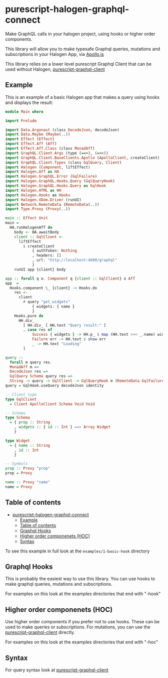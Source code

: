 # purescript-halogen-graphql-connect

Make GraphQL calls in your halogen project, using hooks or higher order components. 

This library will allow you to make typesafe Graphql queries, mutations and subscriptions in your Halogen App, 
via [Apollo.js](www.apollographql.com) 

This library relies on a lower level purescript Graphql Client that can be used without Halogen,
 [purescript-graphql-client](https://github.com/OxfordAbstracts/purescript-graphql-client)

## Example 

This is an example of a basic Halogen app that makes a query using hooks and displays the result:

```purs
module Main where

import Prelude

import Data.Argonaut (class DecodeJson, decodeJson)
import Data.Maybe (Maybe(..))
import Effect (Effect)
import Effect.Aff (Aff)
import Effect.Aff.Class (class MonadAff)
import GraphQL.Client.Args (type (==>), (=>>))
import GraphQL.Client.BaseClients.Apollo (ApolloClient, createClient)
import GraphQL.Client.Types (class GqlQuery, Client)
import Halogen (Component, liftEffect)
import Halogen.Aff as HA
import Halogen.GraphQL.Error (GqlFailure)
import Halogen.GraphQL.Hooks.Query (GqlQueryHook)
import Halogen.GraphQL.Hooks.Query as GqlHook
import Halogen.HTML as HH
import Halogen.Hooks as Hooks
import Halogen.VDom.Driver (runUI)
import Network.RemoteData (RemoteData(..))
import Type.Proxy (Proxy(..))

main :: Effect Unit
main =
  HA.runHalogenAff do
    body <- HA.awaitBody
    client :: GqlClient <-
      liftEffect
        $ createClient
            { authToken: Nothing
            , headers: []
            , url: "http://localhost:4000/graphql"
            }
    runUI app {client} body

app :: forall q o. Component q {client :: GqlClient} o Aff
app  =
  Hooks.component \_ {client} -> Hooks.do
    res <-
      client
        # query "get_widgets"
            { widgets: { name }
            }
    Hooks.pure do
      HH.div_
        [ HH.div_ [ HH.text "Query result:" ]
        , case res of
            Success { widgets } -> HH.p_ $ map (HH.text <<< _.name) widgets
            Failure err -> HH.text $ show err
            _ -> HH.text "Loading"
        ]

query ::
  forall m query res.
  MonadAff m =>
  DecodeJson res =>
  GqlQuery Schema query res =>
  String -> query -> GqlClient -> GqlQueryHook m (RemoteData GqlFailure res)
query = GqlHook.useQuery decodeJson identity

-- Client type
type GqlClient
  = Client ApolloClient Schema Void Void

-- Schema
type Schema
  = { prop :: String
    , widgets :: { id :: Int } ==> Array Widget
    }

type Widget
  = { name :: String
    , id :: Int
    }

-- Symbols 
prop :: Proxy "prop"
prop = Proxy

name :: Proxy "name"
name = Proxy
```

## Table of contents

- [purescript-halogen-graphql-connect](#purescript-halogen-graphql-connect)
  - [Example](#example)
  - [Table of contents](#table-of-contents)
  - [Graphql Hooks](#graphql-hooks)
  - [Higher order componenets (HOC)](#higher-order-componenets-hoc)
  - [Syntax](#syntax)

To see this example in full look at the `examples/1-basic-hook` directory

## Graphql Hooks 

This is probably the easiest way to use this library. You can use hooks to make graphql 
queries, mutations and subscriptions. 

For examples on this look at the examples directories that end with "-hook"

## Higher order componenets (HOC)

Use higher order components if you prefer not to use hooks. These can be used to make queries or 
subscriptions. For mutations, you can use the [purescript-graphql-client](www.github.com/OxfordAbstracts/puresrcipt-graphql-client) directly. 

For examples on this look at the examples directories that end with "-hoc"


## Syntax

For query syntax look at [purescript-graphql-client](www.github.com/OxfordAbstracts/puresrcipt-graphql-client) 
